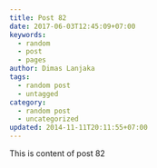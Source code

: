 ```yaml
---
title: Post 82
date: 2017-06-03T12:45:09+07:00
keywords:
  - random
  - post
  - pages
author: Dimas Lanjaka
tags:
  - random post
  - untagged
category:
  - random post
  - uncategorized
updated: 2014-11-11T20:11:55+07:00
---
```

This is content of post 82